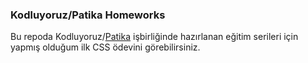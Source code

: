 ### Kodluyoruz/Patika Homeworks
Bu repoda Kodluyoruz/<a href="https://patika.dev" taget="_blank">Patika</a> işbirliğinde hazırlanan eğitim serileri için yapmış olduğum ilk CSS ödevini görebilirsiniz.

